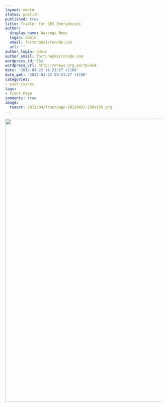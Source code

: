 ```yaml
---
layout: media
status: publish
published: true
title: Trailer for SES Emergencies
author:
  display_name: Waranga News
  login: admin
  email: fortuna@micronode.com
  url: ''
author_login: admin
author_email: fortuna@micronode.com
wordpress_id: 564
wordpress_url: http://wnews.org.au/?p=564
date: '2012-03-22 11:21:27 +1100'
date_gmt: '2012-03-22 00:21:27 +1100'
categories:
- past-issues
tags:
- Front Page
comments: true
image:
  teaser: 2012/04/frontpage-20120422-188x188.png
---
```


<a href="{{ site.url }}/images/2012/04/frontpage-20120422.pdf"><img class="alignnone size-full wp-image-560" title="Front Page - 22 March, 2012" src="{{ site.url }}/images/2012/04/frontpage-20120422.png" alt="" width="624" height="907" /></a>
